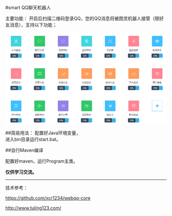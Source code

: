 #smart QQ聊天机器人

主要功能：
开启后扫描二维码登录QQ，您的QQ消息将被图灵机器人接管（限好友消息），支持以下功能；

![主要功能](func.png)




##简易用法：
配置好Java环境变量，  
进入bin目录运行start.bat。  

    
##自行Maven编译

配置好maven，运行Program主类。

**仅供学习交流。**

---

技术参考：

https://github.com/xcr1234/webqq-core

http://www.tuling123.com/


